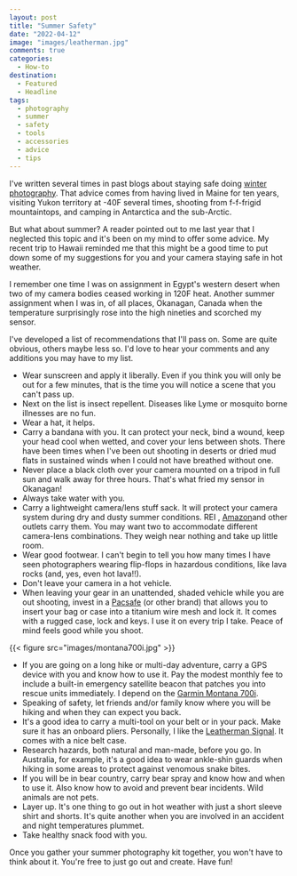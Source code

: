 ```yaml
---
layout: post
title: "Summer Safety"
date: "2022-04-12"
image: "images/leatherman.jpg"
comments: true
categories: 
  - How-to
destination: 
  - Featured
  - Headline
tags:
  - photography
  - summer
  - safety
  - tools
  - accessories
  - advice
  - tips
---
```


I've written several times in past blogs about staying safe doing [winter photography](https://lesterpickerphoto.com/2015/01/27/mitten-review/). That advice comes from having lived in Maine for ten years, visiting Yukon territory at -40F several times, shooting from f-f-frigid mountaintops, and camping in Antarctica and the sub-Arctic. 

But what about summer? A reader pointed out to me last year that I neglected this topic and it's been on my mind to offer some advice. My recent trip to Hawaii reminded me that this might be a good time to put down some of my suggestions for you and your camera staying safe in hot weather. 

I remember one time I was on assignment in Egypt's western desert when two of my camera bodies ceased working in 120F heat. Another summer assignment when I was in, of all places, Okanagan, Canada when the temperature surprisingly rose into the high nineties and scorched my sensor. 

I've developed a list of recommendations that I'll pass on. Some are quite obvious, others maybe less so. I'd love to hear your comments and any additions you may have to my list. 

- Wear sunscreen and apply it liberally. Even if you think you will only be out for a few minutes, that is the time you will notice a scene that you can't pass up. 
- Next on the list is insect repellent. Diseases like Lyme or mosquito borne illnesses are no fun. 
- Wear a hat, it helps. 
- Carry a bandana with you. It can protect your neck, bind a wound, keep your head cool when wetted, and cover your lens between shots. There have been times when I've been out shooting in deserts or dried mud flats in sustained winds when I could not have breathed without one. 
- Never place a black cloth over your camera mounted on a tripod in full sun and walk away for three hours. That's what fried my sensor in Okanagan! 
- Always take water with you.
- Carry a lightweight camera/lens stuff sack. It will protect your camera system during dry and dusty summer conditions. REI , [Amazon](https://amzn.to/3751uWu)and other outlets carry them. You may want two to accommodate different camera-lens combinations. They weigh near nothing and take up little room. 
- Wear good footwear. I can't begin to tell you how many times I have seen photographers wearing flip-flops in hazardous conditions, like lava rocks (and, yes, even hot lava!!). 
- Don't leave your camera in a hot vehicle.
- When leaving your gear in an unattended, shaded vehicle while you are out shooting, invest in a [Pacsafe](https://amzn.to/3JpOgkb) (or other brand) that allows you to insert your bag or case into a titanium wire mesh and lock it. It comes with a rugged case, lock and keys. I use it on every trip I take. Peace of mind feels good while you shoot. 

{{< figure src="images/montana700i.jpg" >}}

- If you are going on a long hike or multi-day adventure, carry a GPS device with you and know how to use it. Pay the modest monthly fee to include a built-in emergency satellite beacon that patches you into rescue units immediately. I depend on the [Garmin Montana 700i](https://amzn.to/3LKfVOi).
- Speaking of safety, let friends and/or family know where you will be hiking and when they can expect you back. 
- It's a good idea to carry a multi-tool on your belt or in your pack. Make sure it has an onboard pliers. Personally, I like the [Leatherman Signal](https://amzn.to/3jiaxFR). It comes with a nice belt case. 
- Research hazards, both natural and man-made, before you go. In Australia, for example, it's a good idea to wear ankle-shin guards when hiking in some areas to protect against venomous snake bites. 
- If you will be in bear country, carry bear spray and know how and when to use it. Also know how to avoid and prevent bear incidents. Wild animals are not pets. 
- Layer up. It's one thing to go out in hot weather with just a short sleeve shirt and shorts. It's quite another when you are involved in an accident and night temperatures plummet. 
- Take healthy snack food with you.

Once you gather your summer photography kit together, you won't have to think about it. You're free to just go out and create. Have fun!



